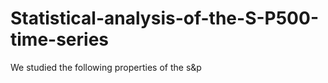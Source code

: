 # Statistical-analysis-of-the-S-P500-time-series
We studied the following properties of the s&amp;p
